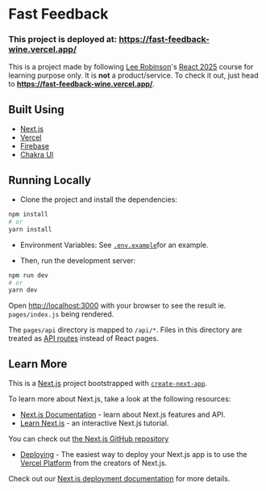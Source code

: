 # Fast Feedback

### This project is deployed at: https://fast-feedback-wine.vercel.app/

This is a project made by following [Lee Robinson](https://github.com/leerob)'s [React 2025](https://react2025.com) course for learning purpose only. It is **not** a product/service. To check it out, just head to **https://fast-feedback-wine.vercel.app/**.

## Built Using

- [Next.js](https://nextjs.org/)
- [Vercel](https://vercel.com)
- [Firebase](https://firebase.com)
- [Chakra UI](https://chakra-ui.com/)

## Running Locally

- Clone the project and install the dependencies:

```bash
npm install
# or
yarn install
```

- Environment Variables: See [`.env.example`](./.env.local.example)for an example.

- Then, run the development server:

```bash
npm run dev
# or
yarn dev
```

Open [http://localhost:3000](http://localhost:3000) with your browser to see the result ie. `pages/index.js` being rendered.

The `pages/api` directory is mapped to `/api/*`. Files in this directory are treated as [API routes](https://nextjs.org/docs/api-routes/introduction) instead of React pages.

## Learn More

This is a [Next.js](https://nextjs.org/) project bootstrapped with [`create-next-app`](https://github.com/vercel/next.js/tree/canary/packages/create-next-app).

To learn more about Next.js, take a look at the following resources:

- [Next.js Documentation](https://nextjs.org/docs) - learn about Next.js features and API.
- [Learn Next.js](https://nextjs.org/learn) - an interactive Next.js tutorial.

You can check out [the Next.js GitHub repository](https://github.com/vercel/next.js/)

- [Deploying](https://vercel.com) - The easiest way to deploy your Next.js app is to use the [Vercel Platform](https://vercel.com/import?utm_medium=default-template&filter=next.js&utm_source=create-next-app&utm_campaign=create-next-app-readme) from the creators of Next.js.

Check out our [Next.js deployment documentation](https://nextjs.org/docs/deployment) for more details.
